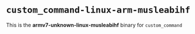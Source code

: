 # `custom_command-linux-arm-musleabihf`

This is the **armv7-unknown-linux-musleabihf** binary for `custom_command`
